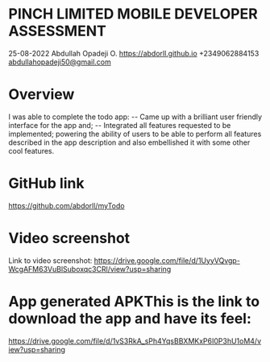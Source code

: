 # PINCH LIMITED MOBILE DEVELOPER ASSESSMENT
25-08-2022
Abdullah Opadeji O.
https://abdorll.github.io
+2349062884153
abdullahopadeji50@gmail.com

# Overview
I was able to complete the todo app:
-- Came up with a brilliant user friendly interface for the app and;
-- Integrated all features requested to be implemented;
 powering the ability of users to be able to perform all features described in the app description and also embellished it with some other cool features.

# GitHub link
https://github.com/abdorll/myTodo

# Video screenshot 
Link to video screenshot:
https://drive.google.com/file/d/1UyyVQvgp-WcgAFM63VuBlSuboxqc3CRl/view?usp=sharing

# App generated APKThis is the link to download the app and have its feel:
https://drive.google.com/file/d/1vS3RkA_sPh4YqsBBXMKxP6I0P3hU1oM4/view?usp=sharing
